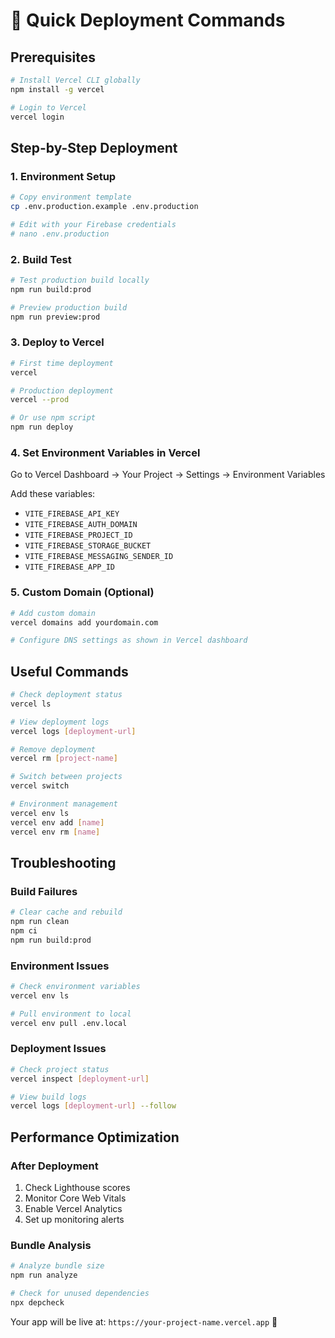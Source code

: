 # 🚀 Quick Deployment Commands

## Prerequisites
```bash
# Install Vercel CLI globally
npm install -g vercel

# Login to Vercel
vercel login
```

## Step-by-Step Deployment

### 1. Environment Setup
```bash
# Copy environment template
cp .env.production.example .env.production

# Edit with your Firebase credentials
# nano .env.production
```

### 2. Build Test
```bash
# Test production build locally
npm run build:prod

# Preview production build
npm run preview:prod
```

### 3. Deploy to Vercel
```bash
# First time deployment
vercel

# Production deployment
vercel --prod

# Or use npm script
npm run deploy
```

### 4. Set Environment Variables in Vercel
Go to Vercel Dashboard → Your Project → Settings → Environment Variables

Add these variables:
- `VITE_FIREBASE_API_KEY`
- `VITE_FIREBASE_AUTH_DOMAIN`
- `VITE_FIREBASE_PROJECT_ID`
- `VITE_FIREBASE_STORAGE_BUCKET`
- `VITE_FIREBASE_MESSAGING_SENDER_ID`
- `VITE_FIREBASE_APP_ID`

### 5. Custom Domain (Optional)
```bash
# Add custom domain
vercel domains add yourdomain.com

# Configure DNS settings as shown in Vercel dashboard
```

## Useful Commands

```bash
# Check deployment status
vercel ls

# View deployment logs
vercel logs [deployment-url]

# Remove deployment
vercel rm [project-name]

# Switch between projects
vercel switch

# Environment management
vercel env ls
vercel env add [name]
vercel env rm [name]
```

## Troubleshooting

### Build Failures
```bash
# Clear cache and rebuild
npm run clean
npm ci
npm run build:prod
```

### Environment Issues
```bash
# Check environment variables
vercel env ls

# Pull environment to local
vercel env pull .env.local
```

### Deployment Issues
```bash
# Check project status
vercel inspect [deployment-url]

# View build logs
vercel logs [deployment-url] --follow
```

## Performance Optimization

### After Deployment
1. Check Lighthouse scores
2. Monitor Core Web Vitals
3. Enable Vercel Analytics
4. Set up monitoring alerts

### Bundle Analysis
```bash
# Analyze bundle size
npm run analyze

# Check for unused dependencies
npx depcheck
```

Your app will be live at: `https://your-project-name.vercel.app` 🎉